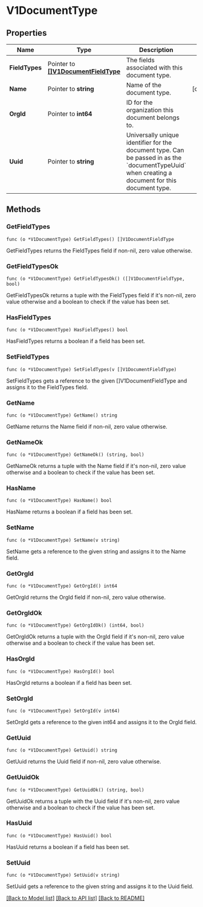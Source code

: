 # V1DocumentType

## Properties

Name | Type | Description | Notes
------------ | ------------- | ------------- | -------------
**FieldTypes** | Pointer to [**[]V1DocumentFieldType**](V1DocumentFieldType.md) | The fields associated with this document type. | 
**Name** | Pointer to **string** | Name of the document type. | [optional] 
**OrgId** | Pointer to **int64** | ID for the organization this document belongs to. | 
**Uuid** | Pointer to **string** | Universally unique identifier for the document type. Can be passed in as the &#x60;documentTypeUuid&#x60; when creating a document for this document type. | 

## Methods

### GetFieldTypes

`func (o *V1DocumentType) GetFieldTypes() []V1DocumentFieldType`

GetFieldTypes returns the FieldTypes field if non-nil, zero value otherwise.

### GetFieldTypesOk

`func (o *V1DocumentType) GetFieldTypesOk() ([]V1DocumentFieldType, bool)`

GetFieldTypesOk returns a tuple with the FieldTypes field if it's non-nil, zero value otherwise
and a boolean to check if the value has been set.

### HasFieldTypes

`func (o *V1DocumentType) HasFieldTypes() bool`

HasFieldTypes returns a boolean if a field has been set.

### SetFieldTypes

`func (o *V1DocumentType) SetFieldTypes(v []V1DocumentFieldType)`

SetFieldTypes gets a reference to the given []V1DocumentFieldType and assigns it to the FieldTypes field.

### GetName

`func (o *V1DocumentType) GetName() string`

GetName returns the Name field if non-nil, zero value otherwise.

### GetNameOk

`func (o *V1DocumentType) GetNameOk() (string, bool)`

GetNameOk returns a tuple with the Name field if it's non-nil, zero value otherwise
and a boolean to check if the value has been set.

### HasName

`func (o *V1DocumentType) HasName() bool`

HasName returns a boolean if a field has been set.

### SetName

`func (o *V1DocumentType) SetName(v string)`

SetName gets a reference to the given string and assigns it to the Name field.

### GetOrgId

`func (o *V1DocumentType) GetOrgId() int64`

GetOrgId returns the OrgId field if non-nil, zero value otherwise.

### GetOrgIdOk

`func (o *V1DocumentType) GetOrgIdOk() (int64, bool)`

GetOrgIdOk returns a tuple with the OrgId field if it's non-nil, zero value otherwise
and a boolean to check if the value has been set.

### HasOrgId

`func (o *V1DocumentType) HasOrgId() bool`

HasOrgId returns a boolean if a field has been set.

### SetOrgId

`func (o *V1DocumentType) SetOrgId(v int64)`

SetOrgId gets a reference to the given int64 and assigns it to the OrgId field.

### GetUuid

`func (o *V1DocumentType) GetUuid() string`

GetUuid returns the Uuid field if non-nil, zero value otherwise.

### GetUuidOk

`func (o *V1DocumentType) GetUuidOk() (string, bool)`

GetUuidOk returns a tuple with the Uuid field if it's non-nil, zero value otherwise
and a boolean to check if the value has been set.

### HasUuid

`func (o *V1DocumentType) HasUuid() bool`

HasUuid returns a boolean if a field has been set.

### SetUuid

`func (o *V1DocumentType) SetUuid(v string)`

SetUuid gets a reference to the given string and assigns it to the Uuid field.


[[Back to Model list]](../README.md#documentation-for-models) [[Back to API list]](../README.md#documentation-for-api-endpoints) [[Back to README]](../README.md)


